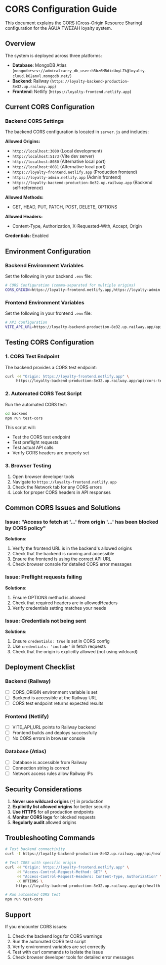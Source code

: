 # CORS Configuration Guide

This document explains the CORS (Cross-Origin Resource Sharing) configuration for the ÁGUA TWEZAH loyalty system.

## Overview

The system is deployed across three platforms:
- **Database**: MongoDB Atlas (`mongodb+srv://admiralcarry_db_user:hRbz6MRdicUoyLZk@loyalty-cloud.k62anvl.mongodb.net/`)
- **Backend**: Railway (`https://loyalty-backend-production-8e32.up.railway.app`)
- **Frontend**: Netlify (`https://loyalty-frontend.netlify.app`)

## Current CORS Configuration

### Backend CORS Settings

The backend CORS configuration is located in `server.js` and includes:

**Allowed Origins:**
- `http://localhost:3000` (Local development)
- `http://localhost:5173` (Vite dev server)
- `http://localhost:8080` (Alternative local port)
- `http://localhost:8081` (Alternative local port)
- `https://loyalty-frontend.netlify.app` (Production frontend)
- `https://loyalty-admin.netlify.app` (Admin frontend)
- `https://loyalty-backend-production-8e32.up.railway.app` (Backend self-reference)

**Allowed Methods:**
- GET, HEAD, PUT, PATCH, POST, DELETE, OPTIONS

**Allowed Headers:**
- Content-Type, Authorization, X-Requested-With, Accept, Origin

**Credentials:** Enabled

## Environment Configuration

### Backend Environment Variables

Set the following in your backend `.env` file:

```bash
# CORS Configuration (comma-separated for multiple origins)
CORS_ORIGIN=https://loyalty-frontend.netlify.app,https://loyalty-admin.netlify.app
```

### Frontend Environment Variables

Set the following in your frontend `.env` file:

```bash
# API Configuration
VITE_API_URL=https://loyalty-backend-production-8e32.up.railway.app/api
```

## Testing CORS Configuration

### 1. CORS Test Endpoint

The backend provides a CORS test endpoint:

```bash
curl -H "Origin: https://loyalty-frontend.netlify.app" \
     https://loyalty-backend-production-8e32.up.railway.app/api/cors-test
```

### 2. Automated CORS Test Script

Run the automated CORS test:

```bash
cd backend
npm run test-cors
```

This script will:
- Test the CORS test endpoint
- Test preflight requests
- Test actual API calls
- Verify CORS headers are properly set

### 3. Browser Testing

1. Open browser developer tools
2. Navigate to `https://loyalty-frontend.netlify.app`
3. Check the Network tab for any CORS errors
4. Look for proper CORS headers in API responses

## Common CORS Issues and Solutions

### Issue: "Access to fetch at '...' from origin '...' has been blocked by CORS policy"

**Solutions:**
1. Verify the frontend URL is in the backend's allowed origins
2. Check that the backend is running and accessible
3. Ensure the frontend is using the correct API URL
4. Check browser console for detailed CORS error messages

### Issue: Preflight requests failing

**Solutions:**
1. Ensure OPTIONS method is allowed
2. Check that required headers are in allowedHeaders
3. Verify credentials setting matches your needs

### Issue: Credentials not being sent

**Solutions:**
1. Ensure `credentials: true` is set in CORS config
2. Use `credentials: 'include'` in fetch requests
3. Check that the origin is explicitly allowed (not using wildcard)

## Deployment Checklist

### Backend (Railway)
- [ ] CORS_ORIGIN environment variable is set
- [ ] Backend is accessible at the Railway URL
- [ ] CORS test endpoint returns expected results

### Frontend (Netlify)
- [ ] VITE_API_URL points to Railway backend
- [ ] Frontend builds and deploys successfully
- [ ] No CORS errors in browser console

### Database (Atlas)
- [ ] Database is accessible from Railway
- [ ] Connection string is correct
- [ ] Network access rules allow Railway IPs

## Security Considerations

1. **Never use wildcard origins** (`*`) in production
2. **Explicitly list allowed origins** for better security
3. **Use HTTPS** for all production endpoints
4. **Monitor CORS logs** for blocked requests
5. **Regularly audit** allowed origins

## Troubleshooting Commands

```bash
# Test backend connectivity
curl -I https://loyalty-backend-production-8e32.up.railway.app/api/health

# Test CORS with specific origin
curl -H "Origin: https://loyalty-frontend.netlify.app" \
     -H "Access-Control-Request-Method: GET" \
     -H "Access-Control-Request-Headers: Content-Type, Authorization" \
     -X OPTIONS \
     https://loyalty-backend-production-8e32.up.railway.app/api/health

# Run automated CORS test
npm run test-cors
```

## Support

If you encounter CORS issues:

1. Check the backend logs for CORS warnings
2. Run the automated CORS test script
3. Verify environment variables are set correctly
4. Test with curl commands to isolate the issue
5. Check browser developer tools for detailed error messages
